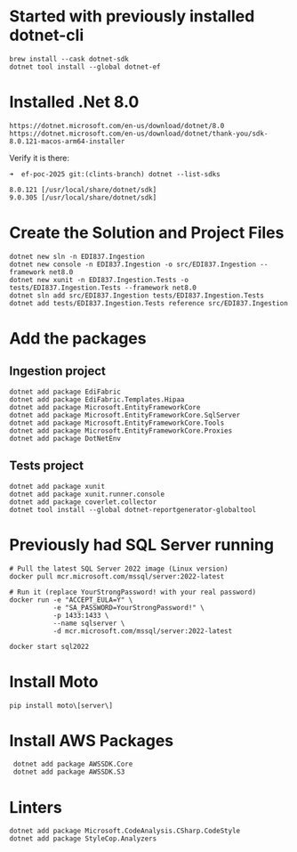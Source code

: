 # Started with previously installed dotnet-cli
```
brew install --cask dotnet-sdk
dotnet tool install --global dotnet-ef
```

# Installed .Net 8.0
```
https://dotnet.microsoft.com/en-us/download/dotnet/8.0
https://dotnet.microsoft.com/en-us/download/dotnet/thank-you/sdk-8.0.121-macos-arm64-installer
```

Verify it is there:
```
➜  ef-poc-2025 git:(clints-branch) dotnet --list-sdks   

8.0.121 [/usr/local/share/dotnet/sdk]
9.0.305 [/usr/local/share/dotnet/sdk]
```

# Create the Solution and Project Files
```
dotnet new sln -n EDI837.Ingestion
dotnet new console -n EDI837.Ingestion -o src/EDI837.Ingestion --framework net8.0
dotnet new xunit -n EDI837.Ingestion.Tests -o tests/EDI837.Ingestion.Tests --framework net8.0
dotnet sln add src/EDI837.Ingestion tests/EDI837.Ingestion.Tests
dotnet add tests/EDI837.Ingestion.Tests reference src/EDI837.Ingestion
```


# Add the packages
## Ingestion project
```
dotnet add package EdiFabric
dotnet add package EdiFabric.Templates.Hipaa
dotnet add package Microsoft.EntityFrameworkCore
dotnet add package Microsoft.EntityFrameworkCore.SqlServer
dotnet add package Microsoft.EntityFrameworkCore.Tools
dotnet add package Microsoft.EntityFrameworkCore.Proxies
dotnet add package DotNetEnv
```


## Tests project
```
dotnet add package xunit
dotnet add package xunit.runner.console
dotnet add package coverlet.collector
dotnet tool install --global dotnet-reportgenerator-globaltool
```


# Previously had SQL Server running
```
# Pull the latest SQL Server 2022 image (Linux version)
docker pull mcr.microsoft.com/mssql/server:2022-latest

# Run it (replace YourStrongPassword! with your real password)
docker run -e "ACCEPT_EULA=Y" \
           -e "SA_PASSWORD=YourStrongPassword!" \
           -p 1433:1433 \
           --name sqlserver \
           -d mcr.microsoft.com/mssql/server:2022-latest

docker start sql2022
```

# Install Moto
```
pip install moto\[server\]
```

# Install AWS Packages
```
 dotnet add package AWSSDK.Core
 dotnet add package AWSSDK.S3
 ```

 # Linters
 ```
dotnet add package Microsoft.CodeAnalysis.CSharp.CodeStyle
dotnet add package StyleCop.Analyzers
```